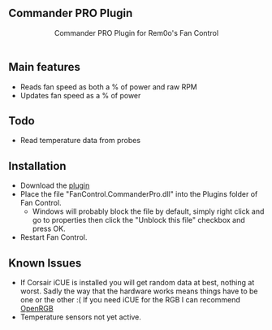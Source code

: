 ## Commander PRO Plugin

<p align=center>Commander PRO Plugin for Rem0o's Fan Control</span>

<br />
<br />

## Main features

* Reads fan speed as both a % of power and raw RPM
* Updates fan speed as a % of power

## Todo

* Read temperature data from probes

## Installation

* Download the [plugin](https://github.com/iJacks1980/FanControl.CommanderPRO/releases/download/Latest/FanControl.CommanderPro.dll)
* Place the file "FanControl.CommanderPro.dll" into the Plugins folder of Fan Control.
	* Windows will probably block the file by default, simply right click and go to properties  then click the "Unblock this file" checkbox and press OK.
* Restart Fan Control.

## Known Issues

* If Corsair iCUE is installed you will get random data at best, nothing at worst.  Sadly the way that the hardware works means things have to be one or the other :(  If you need iCUE for the RGB I can recommend [OpenRGB](https://openrgb.org/)
* Temperature sensors not yet active.